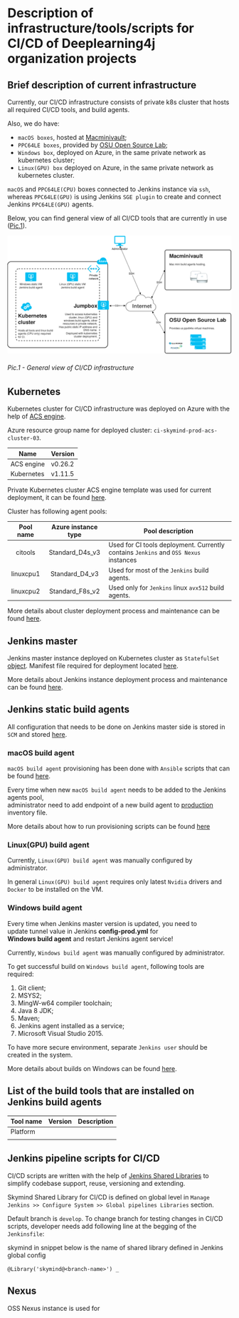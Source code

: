 # Description of infrastructure/tools/scripts for CI/CD of Deeplearning4j organization projects

## Brief description of current infrastructure
Currently, our CI/CD infrastructure consists of private k8s cluster that hosts all required CI/CD tools, and build agents.

Also, we do have:
* `macOS boxes`, hosted at [Macminivault](https://www.macminivault.com);
* `PPC64LE boxes`, provided by [OSU Open Source Lab](https://oregonstate.edu/);
* `Windows box`, deployed on Azure, in the same private network as kubernetes cluster;
* `Linux(GPU) box` deployed on Azure, in the same private network as kubernetes cluster.

`macOS` and `PPC64LE(CPU)` boxes connected to Jenkins instance via `ssh`,
whereas `PPC64LE(GPU)` is using Jenkins `SGE plugin` to create and connect Jenkins `PPC64LE(GPU)` agents.

Below, you can find general view of all CI/CD tools that are currently in use ([Pic.1](#pic1---general-view-of-cicd-infrastructure)).

![Pic.1 - General view of CI/CD infrastructure](imgs/ci-cd-infrastructure.png)

###### Pic.1 - General view of CI/CD infrastructure

## Kubernetes
Kubernetes cluster for CI/CD infrastructure was deployed on Azure with the help of [ACS engine](https://github.com/Azure/acs-engine).

Azure resource group name for deployed cluster: `ci-skymind-prod-acs-cluster-03`.

|Name|Version|
|----|-------|
|ACS engine|v0.26.2|
|Kubernetes|v1.11.5|

Private Kubernetes cluster ACS engine template was used for current deployment, it can be found [here](cicd-infrastructure/azure/acs/ci-skymind-cluster/acs-engine-v0.26.2/templates/ci-kubernetes-hybrid-cluster-with-jumpbox-linux-pools-only.json).

Cluster has following agent pools:

|Pool name|Azure instance type|Pool description|
|:---------:|:-------------------:|----------------|
|citools|Standard_D4s_v3|Used for CI tools deployment. Currently contains `Jenkins` and `OSS Nexus` instances|
|linuxcpu1|Standard_D4_v3|Used for most of the `Jenkins` build agents.|
|linuxcpu2|Standard_F8s_v2|Used only for `Jenkins` linux `avx512` build agents.|

More details about cluster deployment process and maintenance can be found [here](docs/kubernetes.md).

## Jenkins master

Jenkins master instance deployed on Kubernetes cluster as `StatefulSet` [object](https://kubernetes.io/docs/concepts/workloads/controllers/statefulset/).
Manifest file required for deployment located [here](k8s/ci-skymind/jenkins/deployments/jenkins-prod.yml).

More details about Jenkins instance deployment process and maintenance can be found [here](docs/jenkins.md).

## Jenkins static build agents
All configuration that needs to be done on Jenkins master side is stored in `SCM` and stored [here](k8s/ci-skymind/jenkins/configs/config-prod.yml).

### macOS build agent
`macOS build agent` provisioning has been done with `Ansible` scripts that can be found [here](cicd-infrastructure/ansible).

Every time when new `macOS build agent` needs to be added to the Jenkins agents pool, \
administrator need to add endpoint of a new build agent to [production](cicd-infrastructure/ansible/production) inventory file.

More details about how to run provisioning scripts can be found [here](cicd-infrastructure/ansible/README.md)

### Linux(GPU) build agent
Currently, `Linux(GPU) build agent` was manually configured by administrator.

In general `Linux(GPU) build agent` requires only latest `Nvidia` drivers and `Docker` to be installed on the VM.

### Windows build agent
<aside class="warning">
Every time when Jenkins master version is updated, you need to
<br>
update tunnel value in Jenkins <b>config-prod.yml</b> for
<br>
<b>Windows build agent</b> and restart Jenkins agent service!
</aside>

Currently, `Windows build agent` was manually configured by administrator.

To get successful build on `Windows build agent`, following tools are required:
1. Git client;
2. MSYS2;
3. MingW-w64 compiler toolchain;
4. Java 8 JDK;
5. Maven;
6. Jenkins agent installed as a service;
7. Microsoft Visual Studio 2015.

To have more secure environment, separate `Jenkins user` should be created in the system.

More details about builds on Windows can be found [here](https://github.com/bytedeco/javacpp-presets/wiki/Building-on-Windows).

## List of the build tools that are installed on Jenkins build agents
|Tool name|Version|Description|
|---------|-------|-----------|
|Platform|
|||

## Jenkins pipeline scripts for CI/CD
CI/CD scripts are written with the help of [Jenkins Shared Libraries](https://jenkins.io/doc/book/pipeline/shared-libraries/) to simplify codebase support, reuse, versioning and extending.

Skymind Shared Library for CI/CD is defined on global level in `Manage Jenkins >> Configure System >> Global pipelines Libraries` section.

Default branch is `develop`. To change branch for testing changes in CI/CD scripts, developer needs add following line at the begging of the `Jenkinsfile`:

<aside class="notice">
skymind in snippet below is the name of shared library defined in Jenkins global config
</aside>

```
@Library('skymind@<branch-name>') _
```

## Nexus
OSS Nexus instance is used for

